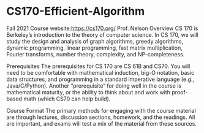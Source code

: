 # CS170-Efficient-Algorithm
Fall 2021
Course website:https://cs170.org/ 
Prof. Nelson
Overview
CS 170 is Berkeley’s introduction to the theory of computer science. In CS 170, we will study the design and analysis of graph algorithms, greedy algorithms, dynamic programming, linear programming, fast matrix multiplication, Fourier transforms, number theory, complexity, and NP-completeness.

Prerequisites
The prerequisites for CS 170 are CS 61B and CS70. You will need to be comfortable with mathematical induction, big-O notation, basic data structures, and programming in a standard imperative language (e.g., Java/C/Python). Another “prerequisite” for doing well in the course is mathematical maturity, or the ability to think about and work with proof-based math (which CS70 can help build).

Course Format
The primary methods for engaging with the course material are through lectures, discussion sections, homework, and the readings. All are important, and exams will test a mix of the material from these sources.
